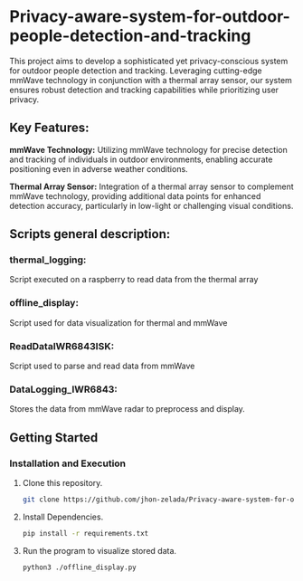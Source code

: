 # Privacy-aware-system-for-outdoor-people-detection-and-tracking
This project aims to develop a sophisticated yet privacy-conscious system for outdoor people detection and tracking. Leveraging cutting-edge mmWave technology in conjunction with a thermal array sensor, our system ensures robust detection and tracking capabilities while prioritizing user privacy.

## Key Features:
**mmWave Technology:** Utilizing mmWave technology for precise detection and tracking of individuals in outdoor environments, enabling accurate positioning even in adverse weather conditions.

**Thermal Array Sensor:** Integration of a thermal array sensor to complement mmWave technology, providing additional data points for enhanced detection accuracy, particularly in low-light or challenging visual conditions.

## Scripts general description:
### **thermal_logging:**
Script executed on a raspberry to read data from the thermal array

### **offline_display:** 
Script used for data visualization for thermal and mmWave

### **ReadDataIWR6843ISK:** 
Script used to parse and read data from mmWave

### **DataLogging_IWR6843:** 
Stores the data from mmWave radar to preprocess and display.

## Getting Started
### Installation and Execution

1. Clone this repository.
   ```sh
   git clone https://github.com/jhon-zelada/Privacy-aware-system-for-outdoor-people-detection-and-tracking
   ```

2. Install Dependencies.
   ```sh
   pip install -r requirements.txt
   ```
3. Run the program to visualize stored data.
    ```sh
    python3 ./offline_display.py
    ```
